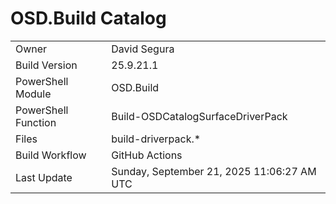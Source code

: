 ﻿# OSD.Build Catalog

| | |
|-|-|
| Owner | David Segura |
| Build Version | 25.9.21.1 |
| PowerShell Module | OSD.Build |
| PowerShell Function | Build-OSDCatalogSurfaceDriverPack |
| Files | build-driverpack.* |
| Build Workflow | GitHub Actions |
| Last Update | Sunday, September 21, 2025 11:06:27 AM UTC |
